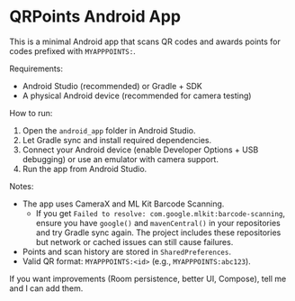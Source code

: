 # QRPoints Android App

This is a minimal Android app that scans QR codes and awards points for codes prefixed with `MYAPPPOINTS:`.

Requirements:
- Android Studio (recommended) or Gradle + SDK
- A physical Android device (recommended for camera testing)

How to run:
1. Open the `android_app` folder in Android Studio.
2. Let Gradle sync and install required dependencies.
3. Connect your Android device (enable Developer Options + USB debugging) or use an emulator with camera support.
4. Run the app from Android Studio.

Notes:
- The app uses CameraX and ML Kit Barcode Scanning.
	- If you get `Failed to resolve: com.google.mlkit:barcode-scanning`, ensure you have `google()` and `mavenCentral()` in your repositories and try Gradle sync again. The project includes these repositories but network or cached issues can still cause failures.
- Points and scan history are stored in `SharedPreferences`.
- Valid QR format: `MYAPPPOINTS:<id>` (e.g., `MYAPPPOINTS:abc123`).

If you want improvements (Room persistence, better UI, Compose), tell me and I can add them.
